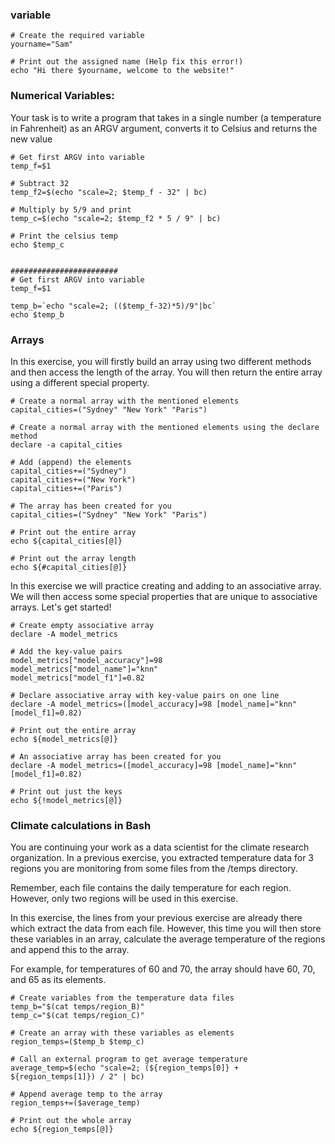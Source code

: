 ### variable

    # Create the required variable
    yourname="Sam"

    # Print out the assigned name (Help fix this error!)
    echo "Hi there $yourname, welcome to the website!"


### Numerical Variables:

Your task is to write a program that takes in a single number (a temperature in Fahrenheit) as an ARGV argument, converts it to Celsius and returns the new value

    # Get first ARGV into variable
    temp_f=$1

    # Subtract 32
    temp_f2=$(echo "scale=2; $temp_f - 32" | bc)

    # Multiply by 5/9 and print
    temp_c=$(echo "scale=2; $temp_f2 * 5 / 9" | bc)

    # Print the celsius temp
    echo $temp_c


    ########################
    # Get first ARGV into variable
    temp_f=$1

    temp_b=`echo "scale=2; (($temp_f-32)*5)/9"|bc`
    echo $temp_b
    
 ### Arrays
In this exercise, you will firstly build an array using two different methods and then access the length of the array. You will then return the entire array using a different special property.

    # Create a normal array with the mentioned elements
    capital_cities=("Sydney" "New York" "Paris")

    # Create a normal array with the mentioned elements using the declare method
    declare -a capital_cities

    # Add (append) the elements
    capital_cities+=("Sydney")
    capital_cities+=("New York")
    capital_cities+=("Paris")

    # The array has been created for you
    capital_cities=("Sydney" "New York" "Paris")

    # Print out the entire array
    echo ${capital_cities[@]}

    # Print out the array length
    echo ${#capital_cities[@]}


In this exercise we will practice creating and adding to an associative array. We will then access some special properties that are unique to associative arrays. Let's get started!

    # Create empty associative array
    declare -A model_metrics

    # Add the key-value pairs
    model_metrics["model_accuracy"]=98
    model_metrics["model_name"]="knn"
    model_metrics["model_f1"]=0.82

    # Declare associative array with key-value pairs on one line
    declare -A model_metrics=([model_accuracy]=98 [model_name]="knn" [model_f1]=0.82)

    # Print out the entire array
    echo ${model_metrics[@]}

    # An associative array has been created for you
    declare -A model_metrics=([model_accuracy]=98 [model_name]="knn" [model_f1]=0.82)

    # Print out just the keys
    echo ${!model_metrics[@]}
    
### Climate calculations in Bash
You are continuing your work as a data scientist for the climate research organization. In a previous exercise, you extracted temperature data for 3 regions you are monitoring from some files from the /temps directory.

Remember, each file contains the daily temperature for each region. However, only two regions will be used in this exercise.

In this exercise, the lines from your previous exercise are already there which extract the data from each file. However, this time you will then store these variables in an array, calculate the average temperature of the regions and append this to the array.

For example, for temperatures of 60 and 70, the array should have 60, 70, and 65 as its elements.


    # Create variables from the temperature data files
    temp_b="$(cat temps/region_B)"
    temp_c="$(cat temps/region_C)"

    # Create an array with these variables as elements
    region_temps=($temp_b $temp_c)

    # Call an external program to get average temperature
    average_temp=$(echo "scale=2; (${region_temps[0]} + ${region_temps[1]}) / 2" | bc)

    # Append average temp to the array
    region_temps+=($average_temp)

    # Print out the whole array
    echo ${region_temps[@]}
